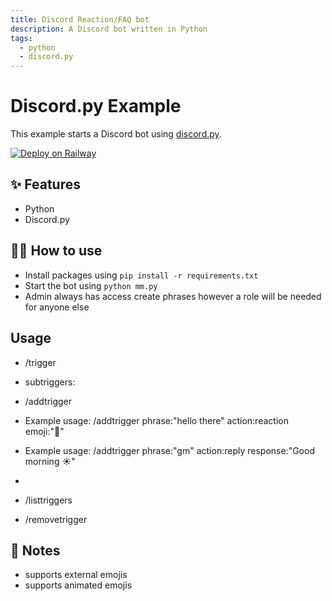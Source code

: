 ```yaml
---
title: Discord Reaction/FAQ bot
description: A Discord bot written in Python
tags:
  - python
  - discord.py
---
```


# Discord.py Example

This example starts a Discord bot using [discord.py](https://discordpy.readthedocs.io/en/stable/).

[![Deploy on Railway](https://railway.app/button.svg)](https://railway.app/new/template/PxM3nl)

## ✨ Features

- Python
- Discord.py

## 💁‍♀️ How to use

- Install packages using `pip install -r requirements.txt`
- Start the bot using `python mm.py`
- Admin always has access create phrases however a role will be needed for anyone else

## Usage ##

-   /trigger

-   subtriggers:
-   /addtrigger
-   Example usage: /addtrigger phrase:"hello there" action:reaction emoji:"👋"
-   Example usage: /addtrigger phrase:"gm" action:reply response:"Good morning ☀️"
-   
-   /listtriggers
-   /removetrigger

## 📝 Notes ##

-  supports external emojis
-  supports animated emojis
